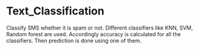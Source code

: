 # Text_Classification

Classify SMS whether it is spam or not. Different classifiers like KNN, SVM, Random forest are used.
Accordingly accuracy is calculated for all the classifiers. Then prediction is done using one of them.
